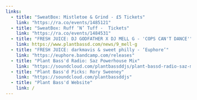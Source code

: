 ```yaml
---
links:
  - title: "SweatBox: Mistletoe & Grind - £5 Tickets"
    link: "https://ra.co/events/1485121"
  - title: "SweatBox: Ruff ‘N’ Tuff -  Tickets"
    link: "https://ra.co/events/1484531"
  - title: "FRESH JUICE: DJ GODFATHER X DJ MELL G - 'COPS CAN'T DANCE'"
    link: https://www.plantbassd.com/news/9_mell-g
  - title: "FRESH JUICE: darkmavis & sweet philly - ‘Euphore’"
    link: "https://euphore.bandcamp.com/releases"
  - title: "Plant Bass'd Radio: Saz Powerhouse Mix"
    link: "https://soundcloud.com/plantbassddjs/plant-bassd-radio-saz-mix"
  - title: "Plant Bass'd Picks: Rory Sweeney"
    link: "https://soundcloud.com/plantbassddjs"
  - title: "Plant Bass'd Website"
    link: /
---
```

